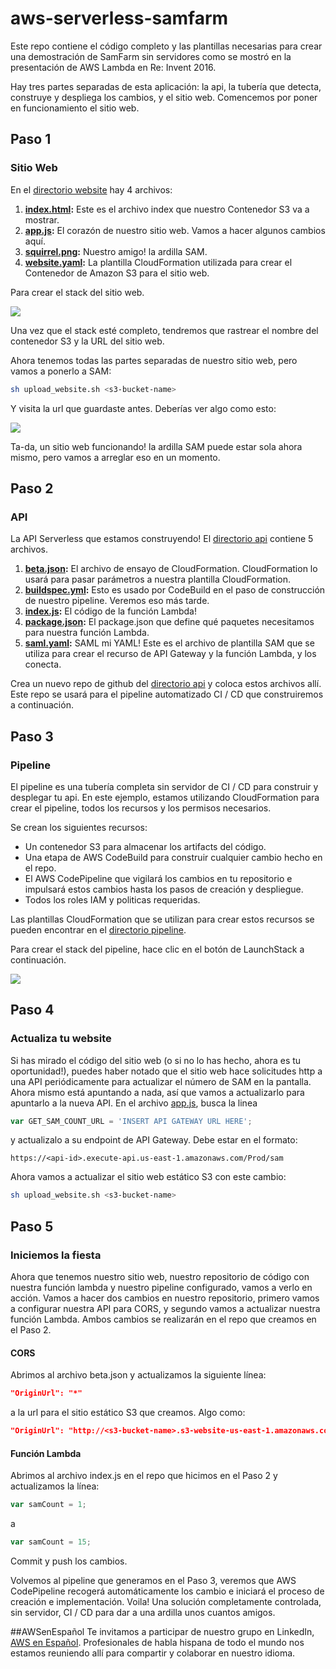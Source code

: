# aws-serverless-samfarm
Este repo contiene el código completo y las plantillas necesarias para crear una demostración de SamFarm sin servidores como se mostró en  la presentación de AWS Lambda en Re: Invent 2016.

Hay tres partes separadas de esta aplicación: la api, la tubería que detecta, construye y despliega los cambios, y el sitio web.
Comencemos por poner en funcionamiento el sitio web.

## Paso 1

### Sitio Web
En el [directorio website](website/) hay 4 archivos:

1. **[index.html](website/index.html):** Este es el archivo index que nuestro Contenedor S3 va a mostrar.
2. **[app.js](website/app.js):** El corazón de nuestro sitio web. Vamos a hacer algunos cambios aquí.
3. **[squirrel.png](website/squirrel.png):** Nuestro amigo! la ardilla SAM.
4. **[website.yaml](website/website.yaml):** La plantilla CloudFormation utilizada para crear el Contenedor de Amazon S3 para el sitio web.

Para crear el stack del sitio web.

[<img src="https://s3.amazonaws.com/cloudformation-examples/cloudformation-launch-stack.png">](https://console.aws.amazon.com/cloudformation/home?region=us-east-1#/stacks/new?stackName=myteststack&templateURL=https://awscomputeblogimages.s3-us-west-2.amazonaws.com/samfarm-website.yaml)

Una vez que el stack esté completo, tendremos que rastrear el nombre del contenedor S3 y la URL del sitio web.

Ahora tenemos todas las partes separadas de nuestro sitio web, pero vamos a ponerlo a SAM:

```bash
sh upload_website.sh <s3-bucket-name>
```

Y visita la url que guardaste antes. Deberías ver algo como esto:

![](https://tinybits.awsbryan.com/0l1Qd3oMc8.gif)

Ta-da, un sitio web funcionando! la ardilla SAM puede estar sola ahora mismo, pero vamos a arreglar eso en un momento.

## Paso 2
### API
La API Serverless que estamos construyendo! El [directorio api](api/) contiene 5 archivos. 

1. **[beta.json](api/beta.json):** El archivo de ensayo de CloudFormation. CloudFormation lo usará para pasar parámetros a nuestra plantilla CloudFormation.
2. **[buildspec.yml](api/buildspec.yml):** Esto es usado por CodeBuild en el paso de construcción de nuestro pipeline. Veremos eso más tarde.
3. **[index.js](api/index.js):** El código de la función Lambda!
4. **[package.json](api/package.json):** El package.json que define qué paquetes necesitamos para nuestra función Lambda.
5. **[saml.yaml](api/saml.yaml):** SAML mi YAML! Este es el archivo de plantilla SAM que se utiliza para crear el recurso de API Gateway y la función Lambda, y los conecta.

Crea un nuevo repo de github del [directorio api](api/) y coloca estos archivos allí. Este repo se usará para el pipeline automatizado CI / CD que construiremos a continuación.

## Paso 3

### Pipeline
El pipeline es una tubería completa sin servidor de CI / CD para construir y desplegar tu api. En este ejemplo, estamos utilizando CloudFormation para crear el pipeline, todos los recursos y los permisos necesarios.

Se crean los siguientes recursos:

- Un contenedor S3 para almacenar los artifacts del código.
- Una etapa de AWS CodeBuild para construir cualquier cambio hecho en el repo.
- El AWS CodePipeline que vigilará los cambios en tu repositorio e impulsará estos cambios hasta los pasos de creación y despliegue.
- Todos los roles IAM y politicas requeridas.

Las plantillas CloudFormation que se utilizan para crear estos recursos se pueden encontrar en el [directorio pipeline](pipeline/).

Para crear el stack del pipeline, hace clic en el botón de LaunchStack a continuación.

[<img src="https://s3.amazonaws.com/cloudformation-examples/cloudformation-launch-stack.png">](https://console.aws.amazon.com/cloudformation/home?region=us-east-1#/stacks/new?stackName=myteststack&templateURL=https://awscomputeblogimages.s3-us-west-2.amazonaws.com/samfarm-main.yaml)

## Paso 4
### Actualiza tu website
Si has mirado el código del sitio web (o si no lo has hecho, ahora es tu oportunidad!), puedes haber notado que el sitio web hace solicitudes http a una API periódicamente para actualizar el número de SAM en la pantalla. Ahora mismo está apuntando a nada, así que vamos a actualizarlo para apuntarlo a la nueva API. En el archivo [app.js](website/app.js), busca la linea

```javascript
var GET_SAM_COUNT_URL = 'INSERT API GATEWAY URL HERE';
```

y actualizalo a su endpoint de API Gateway. Debe estar en el formato:

```
https://<api-id>.execute-api.us-east-1.amazonaws.com/Prod/sam
```

Ahora vamos a actualizar el sitio web estático S3 con este cambio:

```bash
sh upload_website.sh <s3-bucket-name>
```


## Paso 5
### Iniciemos la fiesta
Ahora que tenemos nuestro sitio web, nuestro repositorio de código con nuestra función lambda y nuestro pipeline configurado, vamos a verlo en acción. Vamos a hacer dos cambios en nuestro repositorio, primero vamos a configurar nuestra API para CORS, y segundo vamos a actualizar nuestra función Lambda. Ambos cambios se realizarán en el repo que creamos en el Paso 2.


#### CORS
Abrimos al archivo beta.json y actualizamos la siguiente línea:

```json
"OriginUrl": "*"
```

a la url para el sitio estático S3 que creamos. Algo como:

```json
"OriginUrl": "http://<s3-bucket-name>.s3-website-us-east-1.amazonaws.com"
```


#### Función Lambda
Abrimos al archivo index.js en el repo que hicimos en el Paso 2 y actualizamos la línea:

```javascript
var samCount = 1;
```

a

```javascript
var samCount = 15;
```

Commit y push los cambios. 

Volvemos al pipeline que generamos en el Paso 3, veremos que AWS CodePipeline recogerá automáticamente los cambio e iniciará el proceso de creación e implementación. Voila! Una solución completamente controlada, sin servidor, CI / CD para dar a una ardilla unos cuantos amigos.


##AWSenEspañol
Te invitamos a participar de nuestro grupo en LinkedIn, [AWS en Español](https://www.linkedin.com/groups/7403992). Profesionales de habla hispana de todo el mundo nos estamos reuniendo allí para compartir y colaborar en nuestro idioma.


